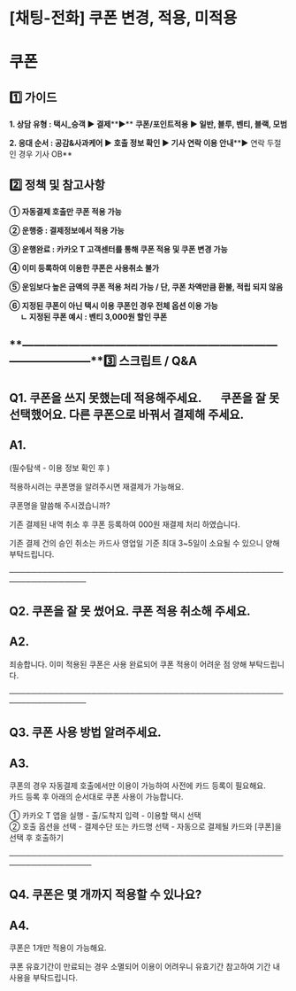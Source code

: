 # [채팅-전화] 쿠폰 변경, 적용, 미적용

**쿠폰**
======

**1️⃣ 가이드**
-----------

**1. 상담 유형 : 택시\_승객 ▶ 결제****▶** **쿠폰/포인트적용 ▶ 일반, 블루, 벤티, 블랙, 모범**

**2. 응대 순서 : 공감&사과케어 ▶ 호출 정보 확인 ▶ 기사 연락 이용 안내****▶ 연락 두절인 경우 기사 OB**

**2️⃣ 정책 및 참고사항**
-----------------

**① 자동결제 호출만 쿠폰 적용 가능**

**② 운행중 : 결제정보에서 적용 가능**

**③ 운행완료 : 카카오 T 고객센터를 통해 쿠폰 적용 및 쿠폰 변경 가능**

**④ 이미 등록하여 이용한 쿠폰은 사용취소 불가**

**⑤ 운임보다 높은 금액의 쿠폰 적용 처리 가능 / 단, 쿠폰 차액만큼 환불, 적립 되지 않음**

**⑥ 지정된 쿠폰이 아닌 택시 이용 쿠폰인 경우 전체 옵션 이용 가능   
      ㄴ 지정된 쿠폰 예시 : 벤티 3,000원 할인 쿠폰**

**―****―****―****―****―****―****―****―****―****―****―****―****―****―****―****―****―****―****―****―****―****―****―****―****―****―****―****―****―****3️⃣ 스크립트 / Q&A**
-------------------------------------------------------------------------------------------------------------------------------------------------------------------

**Q1. 쿠폰을 쓰지 못했는데 적용해주세요.       쿠폰을 잘 못 선택했어요. 다른 쿠폰으로 바꿔서 결제해 주세요.**
---------------------------------------------------------------------

**A1.**
-------

(필수탐색 - 이용 정보 확인 후 )

적용하시려는 쿠폰명을 알려주시면 재결제가 가능해요.

쿠폰명을 말씀해 주시겠습니까?

기존 결제된 내역 취소 후 쿠폰 등록하여 000원 재결제 처리 하였습니다.

기존 결제 건의 승인 취소는 카드사 영업일 기준 최대 3~5일이 소요될 수 있으니 양해 부탁드립니다.

────────────────────────────────────────────────────────────────

**Q2. 쿠폰을 잘 못 썼어요. 쿠폰 적용 취소해 주세요.**
-----------------------------------

**A2.**
-------

죄송합니다. 이미 적용된 쿠폰은 사용 완료되어 쿠폰 적용이 어려운 점 양해 부탁드립니다.

────────────────────────────────────────────────────────────────

**Q3. 쿠폰 사용 방법 알려주세요.**
-----------------------

**A3.**
-------

쿠폰의 경우 자동결제 호출에서만 이용이 가능하여 사전에 카드 등록이 필요해요.   
카드 등록 후 아래의 순서대로 쿠폰 사용이 가능합니다.

① 카카오 T 앱을 실행 - 출/도착지 입력 - 이용할 택시 선택  
② 호출 옵션을 선택 - 결제수단 또는 카드명 선택 - 자동으로 결제될 카드와 [쿠폰]을 선택 후 호출하기

─────────────────────────────────────────────────────────────────

**Q4. 쿠폰은 몇 개까지 적용할 수 있나요?**
----------------------------

**A4.**
-------

쿠폰은 1개만 적용이 가능해요.

쿠폰 유효기간이 만료되는 경우 소멸되어 이용이 어려우니 유효기간 참고하여 기간 내 사용을 부탁드립니다.